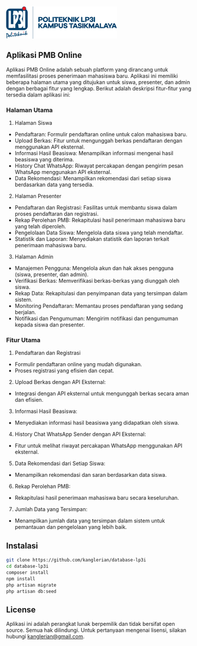 <p align="left">
    <a href="https://laravel.com" target="_blank">
        <img src="https://raw.githubusercontent.com/kanglerian/database-lp3i/master/public/img/lp3i-logo.svg" width="300">
    </a>
</p>

## Aplikasi PMB Online

Aplikasi PMB Online adalah sebuah platform yang dirancang untuk memfasilitasi proses penerimaan mahasiswa baru. Aplikasi ini memiliki beberapa halaman utama yang ditujukan untuk siswa, presenter, dan admin dengan berbagai fitur yang lengkap. Berikut adalah deskripsi fitur-fitur yang tersedia dalam aplikasi ini:

### Halaman Utama

1. Halaman Siswa

- Pendaftaran: Formulir pendaftaran online untuk calon mahasiswa baru.
- Upload Berkas: Fitur untuk mengunggah berkas pendaftaran dengan menggunakan API eksternal.
- Informasi Hasil Beasiswa: Menampilkan informasi mengenai hasil beasiswa yang diterima.
- History Chat WhatsApp: Riwayat percakapan dengan pengirim pesan WhatsApp menggunakan API eksternal.
- Data Rekomendasi: Menampilkan rekomendasi dari setiap siswa berdasarkan data yang tersedia.

2. Halaman Presenter

- Pendaftaran dan Registrasi: Fasilitas untuk membantu siswa dalam proses pendaftaran dan registrasi.
- Rekap Perolehan PMB: Rekapitulasi hasil penerimaan mahasiswa baru yang telah diperoleh.
- Pengelolaan Data Siswa: Mengelola data siswa yang telah mendaftar.
- Statistik dan Laporan: Menyediakan statistik dan laporan terkait penerimaan mahasiswa baru.
  
3. Halaman Admin

- Manajemen Pengguna: Mengelola akun dan hak akses pengguna (siswa, presenter, dan admin).
- Verifikasi Berkas: Memverifikasi berkas-berkas yang diunggah oleh siswa.
- Rekap Data: Rekapitulasi dan penyimpanan data yang tersimpan dalam sistem.
- Monitoring Pendaftaran: Memantau proses pendaftaran yang sedang berjalan.
- Notifikasi dan Pengumuman: Mengirim notifikasi dan pengumuman kepada siswa dan presenter.

### Fitur Utama

1. Pendaftaran dan Registrasi

- Formulir pendaftaran online yang mudah digunakan.
- Proses registrasi yang efisien dan cepat.

2. Upload Berkas dengan API Eksternal:

- Integrasi dengan API eksternal untuk mengunggah berkas secara aman dan efisien.
  
3. Informasi Hasil Beasiswa:

- Menyediakan informasi hasil beasiswa yang didapatkan oleh siswa.

4. History Chat WhatsApp Sender dengan API Eksternal:

- Fitur untuk melihat riwayat percakapan WhatsApp menggunakan API eksternal.
  
5. Data Rekomendasi dari Setiap Siswa:

- Menampilkan rekomendasi dan saran berdasarkan data siswa.
  
6. Rekap Perolehan PMB:

- Rekapitulasi hasil penerimaan mahasiswa baru secara keseluruhan.
  
7. Jumlah Data yang Tersimpan:

- Menampilkan jumlah data yang tersimpan dalam sistem untuk pemantauan dan pengelolaan yang lebih baik.


## Instalasi

```bash
git clone https://github.com/kanglerian/database-lp3i
cd database-lp3i
composer install
npm install
php artisan migrate
php artisan db:seed
```

## License

Aplikasi ini adalah perangkat lunak berpemilik dan tidak bersifat open source. Semua hak dilindungi. Untuk pertanyaan mengenai lisensi, silakan hubungi [kanglerian@gmail.com](mailto:kanglerian@gmail.com).
